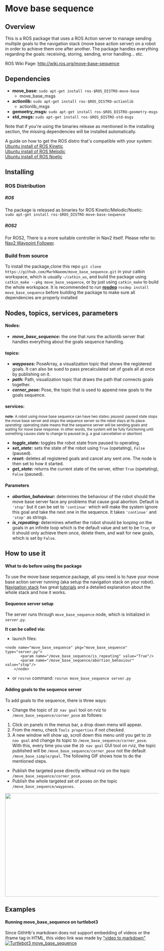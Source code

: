 # Move base sequence
## Overview
This is a ROS package that uses a ROS Action server to manage sending multiple goals to the navigation stack (move base action server) on a robot in order to achieve them one after another. The package handles everything regarding the goals: receiving, storing, sending, error handling... etc. 

ROS Wiki Page: http://wiki.ros.org/move-base-sequence
 
 ## Dependencies
- **move_base:**   `sudo apt-get install ros-$ROS_DISTRO-move-base`
    - move_base_msgs 
- **actionlib:**   `sudo apt-get install ros-$ROS_DISTRO-actionlib`
    - actionlib_msgs 
- **gemoetry_msgs:** `sudo apt-get install ros-$ROS_DISTRO-geometry-msgs`
- **std_msgs:**     `sudo apt-get install ros-$ROS_DISTRO-std-msgs`

Note that if you're using the binaries release as mentioned in the installing section, the missing dependencies will be installed automatically.

A guide on how to get the ROS distro that's compatible with your system:<br> [Ubuntu install of ROS Kinetic](http://wiki.ros.org/kinetic/Installation/Ubuntu)<br>[Ubuntu install of ROS Melodic](http://wiki.ros.org/melodic/Installation/Ubuntu)<br> [Ubuntu install of ROS Noetic](http://wiki.ros.org/noetic/Installation/Ubuntu)


## Installing
### ROS Distribution
##### ROS
The package is released as binaries for ROS Kinetic/Melodic/Noetic:<br>
`sudo apt-get install ros-$ROS_DISTRO-move-base-sequence`
##### ROS2
For ROS2, There is a more suitable controller in Nav2 itself. Please refer to: [Nav2 Waypoint Follower](https://github.com/ros-planning/navigation2/tree/main/nav2_waypoint_follower).

### Build from source
To install the package,clone this repo `git clone https://github.com/MarkNaeem/move_base_sequence.git` in your catkin workspace, which is usually `~/catkin_ws`, and build the package using `catkin_make --pkg move_base_sequence`, or by just using `catkin_make` to build the whole workspace.
It is recommended to run **[rosdep](http://wiki.ros.org/rosdep)** `rosdep install move_base_sequence` before building the package to make sure all dependencies are properly installed


## Nodes, topics, services, parameters
#### Nodes: 
- ***move_base_sequence:*** the one that runs the actionlib server that handles everything about the goals sequence handling.

#### topics:
- ***wayposes:***  PoseArray, a visualization topic that shows the registered goals. It can also be sued to pass precalculated set of goals all at once by publishing on it.
- ***path:*** Path, visualization topic that draws the path that connects goals together.
- ***corner_pose:*** Pose, the topic that is used to append new goals to the goals sequence.

#### services:
<sub>**note**:
 A robot using move base sequence can have two states:
 *paused:* paused state stops the move base server and stops the sequence server so the robot stays at its place.
 *operating:*  operating state means that the sequence server will be sending goals and waiting for move base response. In other words, the system will be fully functioning until something causes state to change to paused (e.g. a goal cancellation or abortion)
</sub> 

- ***toggle_state:*** toggles the robot state from paused to operating.
- ***set_state:*** sets the state of the robot using `True` (opetating), `False` (paused).
- ***reset:*** deletes all registered goals and cancel any sent one. The node is then set to how it started.
- ***get_state:*** returns the current state of the server, either `True` (opetating), `False` (paused).

#### Parameters
- ***abortion_bahaviour:*** determines the behaviour of the robot should the move base server face any problems that cause goal abortion. Default is `'stop'` but it can be set to `'continue'` which will make the system ignore this goal and take the next one in the sequence. It takes `'continue'` and `'stop'` as strings.
- ***is_repeating:*** determines whether the robot should be looping on the goals in an infinite loop which is the default value and set to be `True`, or it should only achieve them once, delete them, and wait for new goals, which is set by `False`.



## How to use it
#### What to do before using the package
To use the move base sequence package, all you need is to have your move base action server running (aka setup the navigation stack on your robot). [Navigation stack]('http://wiki.ros.org/navigation') has great [tutorials]('http://wiki.ros.org/navigation/Tutorials') and a detailed explanation about the whole stack and how it works.

#### Sequence server setup
The server runs through `move_base_sequence` node, which is initialized in `server.py`. 

**It can be called via:**
+ launch files:
```
<node name="move_base_sequence" pkg="move_base_sequence" type="server.py">
       <param name="/move_base_sequence/is_repeating" value="True"/>
       <param name="/move_base_sequence/abortion_behaviour" value="stop"/>
    </node>
```

+ or `rosrun` command: 
```rosrun move_base_sequence server.py```


#### Adding goals to the sequence server

To add goals to the sequence, there is three ways:
+ Change the topic of `2D nav goal` tool on rviz to `/move_base_sequence/corner_pose` as follows:
1. Click on panels in the menus bar, a drop down menu will appear.
2. From the menu, check `Tools properties` if not checked.
3. A new window will show up, scroll down this menu unitl you get to `2D nav goal` and change its topic to `/move_base_sequence/corner_pose`.<br>
With this, every time you use the `2D nav goal` GUI tool on rviz, the topic published will be `/move_base_sequence/corner_pose` not the default `/move_base_simple/goal`. The following GIF shows how to do the mentioned steps.
+ Publish the targeted pose directly without rviz on the topic `/move_base_sequence/corner_pose`.
+ Publish the whole targeted set of poses on the topic `/move_base_sequence/wayposes`.

<p align="center">
  <img width="600" height="338" src=tool.gif>
</p>


## Examples
#### Running move_base_sequence on turtlebot3
Since GithHb's markdown does not support embedding of videos or the iframe tag in HTML, this video link was made by ["video to markdown"](https://video-to-markdown.netlify.app/)<br>
[![Turtlebot3 move_base_sequence](https://res.cloudinary.com/marcomontalbano/image/upload/v1614019487/video_to_markdown/images/youtube--afTX3Mg4qq4-c05b58ac6eb4c4700831b2b3070cd403.jpg)](https://www.youtube.com/watch?v=afTX3Mg4qq4 "Turtlebot3 move_base_sequence")

